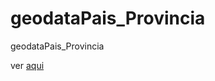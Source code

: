 # geodataPais_Provincia
geodataPais_Provincia

ver [aqui](file:///C:/Users/HP%20SUPPORT/Downloads/TRABAJO2_Geodata.html)
